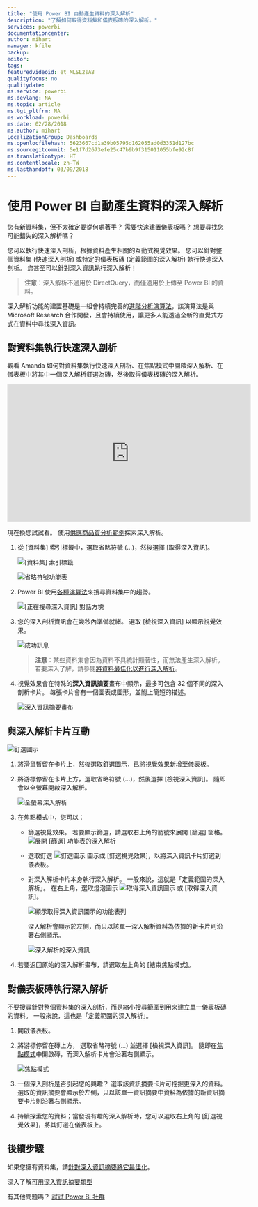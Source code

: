 ```yaml
---
title: "使用 Power BI 自動產生資料的深入解析"
description: "了解如何取得資料集和儀表板磚的深入解析。"
services: powerbi
documentationcenter: 
author: mihart
manager: kfile
backup: 
editor: 
tags: 
featuredvideoid: et_MLSL2sA8
qualityfocus: no
qualitydate: 
ms.service: powerbi
ms.devlang: NA
ms.topic: article
ms.tgt_pltfrm: NA
ms.workload: powerbi
ms.date: 02/28/2018
ms.author: mihart
LocalizationGroup: Dashboards
ms.openlocfilehash: 5623667cd1a39b05795d162055ad0d3351d127bc
ms.sourcegitcommit: 5e1f7d2673efe25c47b9b9f315011055bfe92c8f
ms.translationtype: HT
ms.contentlocale: zh-TW
ms.lasthandoff: 03/09/2018
---
```

# <a name="automatically-generate-data-insights-with-power-bi"></a>使用 Power BI 自動產生資料的深入解析
您有新資料集，但不太確定要從何處著手？  需要快速建置儀表板嗎？  想要尋找您可能錯失的深入解析嗎？

您可以執行快速深入剖析，根據資料產生相關的互動式視覺效果。 您可以針對整個資料集 (快速深入剖析) 或特定的儀表板磚 (定義範圍的深入解析) 執行快速深入剖析。 您甚至可以針對深入資訊執行深入解析！

> **注意**︰深入解析不適用於 DirectQuery，而僅適用於上傳至 Power BI 的資料。
> 
> 

深入解析功能的建置基礎是一組會持續完善的[進階分析演算法](service-insight-types.md)，該演算法是與 Microsoft Research 合作開發，且會持續使用，讓更多人能透過全新的直覺式方式在資料中尋找深入資訊。

## <a name="run-quick-insights-on-a-dataset"></a>對資料集執行快速深入剖析
觀看 Amanda 如何對資料集執行快速深入剖析、在焦點模式中開啟深入解析、在儀表板中將其中一個深入解析釘選為磚，然後取得儀表板磚的深入解析。

<iframe width="560" height="315" src="https://www.youtube.com/embed/et_MLSL2sA8" frameborder="0" allowfullscreen></iframe>


現在換您試試看。 使用[供應商品質分析範例](sample-supplier-quality.md)探索深入解析。

1. 從 [資料集] 索引標籤中，選取省略符號 (...)，然後選擇 [取得深入資訊]。
   
    ![[資料集] 索引標籤](media/service-insights/power-bi-ellipses.png)
   
    ![省略符號功能表](media/service-insights/power-bi-tab.png)
2. Power BI 使用[各種演算法](service-insight-types.md)來搜尋資料集中的趨勢。
   
    ![[正在搜尋深入資訊] 對話方塊](media/service-insights/pbi_autoinsightssearching.png)
3. 您的深入剖析資訊會在幾秒內準備就緒。  選取 [檢視深入資訊] 以顯示視覺效果。
   
    ![成功訊息](media/service-insights/pbi_autoinsightsuccess.png)
   
   > **注意**︰某些資料集會因為資料不具統計顯著性，而無法產生深入解析。  若要深入了解，請參閱[將資料最佳化以進行深入解析](service-insights-optimize.md)。
   > 
   > 
1. 視覺效果會在特殊的**深入資訊摘要**畫布中顯示，最多可包含 32 個不同的深入剖析卡片。 每張卡片會有一個圖表或圖形，並附上簡短的描述。
   
    ![深入資訊摘要畫布](media/service-insights/power-bi-insights.png)

## <a name="interact-with-the-insight-cards"></a>與深入解析卡片互動
  ![釘選圖示](media/service-insights/pbi_hover.png)

1. 將滑鼠暫留在卡片上，然後選取釘選圖示，已將視覺效果新增至儀表板。
2. 將游標停留在卡片上方，選取省略符號 (...)，然後選擇 [檢視深入資訊]。 隨即會以全螢幕開啟深入解析。
   
    ![全螢幕深入解析](media/service-insights/power-bi-insight-focus.png)
3. 在焦點模式中，您可以︰
   
   * 篩選視覺效果。  若要顯示篩選，請選取右上角的箭號來展開 [篩選] 窗格。
        ![展開 [篩選] 功能表的深入解析](media/service-insights/power-bi-insights-filter-new.png)
   * 選取釘選 ![釘選圖示](media/service-insights/power-bi-pin-icon.png) 圖示或 [釘選視覺效果]，以將深入資訊卡片釘選到儀表板。
   * 對深入解析卡片本身執行深入解析。 一般來說，這就是「定義範圍的深入解析」。 在右上角，選取燈泡圖示 ![取得深入資訊圖示](media/service-insights/power-bi-bulb-icon.png) 或 [取得深入資訊]。
     
       ![顯示取得深入資訊圖示的功能表列](media/service-insights/pbi-autoinsights-tile.png)
     
     深入解析會顯示於左側，而只以該單一深入解析資料為依據的新卡片則沿著右側顯示。
     
       ![深入解析的深入資訊](media/service-insights/power-bi-insights-on-insights-new.png)
4. 若要返回原始的深入解析畫布，請選取左上角的 [結束焦點模式]。

## <a name="run-insights-on-a-dashboard-tile"></a>對儀表板磚執行深入解析
不要搜尋針對整個資料集的深入剖析，而是縮小搜尋範圍到用來建立單一儀表板磚的資料。 一般來說，這也是「定義範圍的深入解析」。

1. 開啟儀表板。
2. 將游標停留在磚上方， 選取省略符號 (...) 並選擇 [檢視深入資訊]。 隨即在[焦點模式](service-focus-mode.md)中開啟磚，而深入解析卡片會沿著右側顯示。    
   
    ![焦點模式](media/service-insights/pbi-insights-tile.png)    
4. 一個深入剖析是否引起您的興趣？ 選取該資訊摘要卡片可挖掘更深入的資料。 選取的資訊摘要會顯示於左側，只以該單一資訊摘要中資料為依據的新資訊摘要卡片則沿著右側顯示。    
6. 持續探索您的資料；當發現有趣的深入解析時，您可以選取右上角的 [釘選視覺效果]，將其釘選在儀表板上。

## <a name="next-steps"></a>後續步驟
如果您擁有資料集，請[針對深入資訊摘要將它最佳化](service-insights-optimize.md)。

深入了解[可用深入資訊摘要類型](service-insight-types.md)

有其他問題嗎？ [試試 Power BI 社群](http://community.powerbi.com/)


